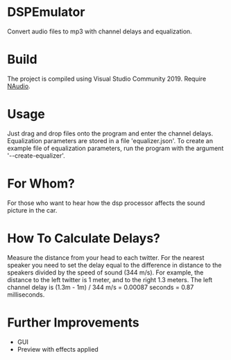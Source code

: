 # DSPEmulator
Convert audio files to mp3 with channel delays and equalization.
# Build
The project is compiled using Visual Studio Community 2019. Require [NAudio](https://github.com/naudio/NAudio).
# Usage
Just drag and drop files onto the program and enter the channel delays. Equalization parameters are stored in a file 'equalizer.json'. To create an example file of equalization parameters, run the program with the argument '--create-equalizer'. 
# For Whom?
For those who want to hear how the dsp processor affects the sound picture in the car.
# How To Calculate Delays?
Measure the distance from your head to each twitter. 
For the nearest speaker you need to set the delay equal to the difference in distance to the speakers divided by the speed of sound (344 m/s).
For example, the distance to the left twitter is 1 meter, and to the right 1.3 meters. 
The left channel delay is (1.3m - 1m) / 344 m/s = 0.00087 seconds = 0.87 milliseconds.
# Further Improvements
* GUI
* Preview with effects applied
